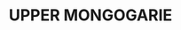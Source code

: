 ---
lastmod: '2025-04-06T06:05:20+00:00'
latitude: -28.96944545
layout: suburb
longitude: 152.8044053
postcode: '2470'
state: NSW
title: UPPER MONGOGARIE
url: /nsw/upper-mongogarie/
---